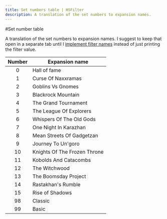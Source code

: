 ```yaml
---
title: Set numbers table | HSFilter
description: A translation of the set numbers to expansion names.
---
```


#Set number table

A translation of the set numbers to expansion names. I suggest to keep that open in a separate tab until I [implement filter names](/future-improvements/) instead of just printing the filter value.

| Number | Expansion name               |
| :----: | ---------------------------- |
|   0    | Hall of fame                 |
|   1    | Curse Of Naxxramas           |
|   2    | Goblins Vs Gnomes            |
|   3    | Blackrock Mountain           |
|   4    | The Grand Tournament         |
|   5    | The League Of Explorers      |
|   6    | Whispers Of The Old Gods     |
|   7    | One Night In Karazhan        |
|   8    | Mean Streets Of Gadgetzan    |
|   9    | Journey To Un'goro           |
|   10   | Knights Of The Frozen Throne |
|   11   | Kobolds And Catacombs        |
|   12   | The Witchwood                |
|   13   | The Boomsday Project         |
|   14   | Rastakhan's Rumble           |
|   15   | Rise of Shadows              |
|   98   | Classic                      |
|   99   | Basic                        |
